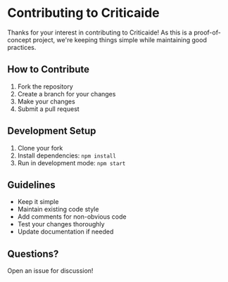 # Contributing to Criticaide

Thanks for your interest in contributing to Criticaide! As this is a proof-of-concept project, we're keeping things simple while maintaining good practices.

## How to Contribute

1. Fork the repository
2. Create a branch for your changes
3. Make your changes
4. Submit a pull request

## Development Setup

1. Clone your fork
2. Install dependencies: `npm install`
3. Run in development mode: `npm start`

## Guidelines

- Keep it simple
- Maintain existing code style
- Add comments for non-obvious code
- Test your changes thoroughly
- Update documentation if needed

## Questions?

Open an issue for discussion!